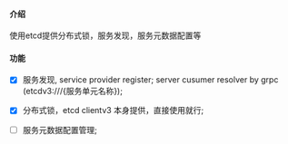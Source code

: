 #### 介绍

使用etcd提供分布式锁，服务发现，服务元数据配置等

#### 功能

- [x] 服务发现, service provider register; server cusumer resolver by grpc (etcdv3:///{服务单元名称});
- [x] 分布式锁，etcd clientv3 本身提供，直接使用就行;
- [ ] 服务元数据配置管理;

